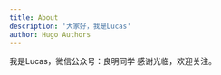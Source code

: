 ```yaml
---
title: About
description: '大家好，我是Lucas'
author: Hugo Authors
---
```


我是Lucas，微信公众号：良明同学
感谢光临，欢迎关注。
